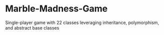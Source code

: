 # Marble-Madness-Game
Single-player game with 22 classes leveraging inheritance, polymorphism, and abstract base classes
